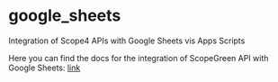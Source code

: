 # google_sheets
Integration of Scope4 APIs with Google Sheets vis Apps Scripts

Here you can find the docs for the integration of ScopeGreen API with Google Sheets: [link](https://scopegreen-main-1a948ab.d2.zuplo.dev/docs/routes/google_sheets)

